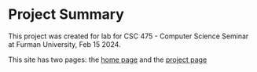# Project Summary
This project was created for lab for CSC 475 - Computer Science Seminar at Furman University, Feb 15 2024. 

This site has two pages: the [home page](https://www.m-peeler.github.io) and the [project page](https://www.m-peeler.github.io/csc475)
